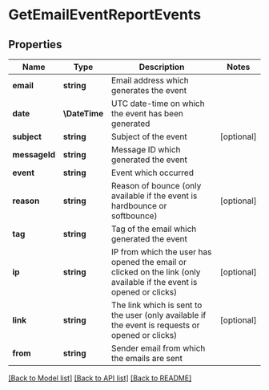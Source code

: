 # GetEmailEventReportEvents

## Properties
Name | Type | Description | Notes
------------ | ------------- | ------------- | -------------
**email** | **string** | Email address which generates the event | 
**date** | **\DateTime** | UTC date-time on which the event has been generated | 
**subject** | **string** | Subject of the event | [optional] 
**messageId** | **string** | Message ID which generated the event | 
**event** | **string** | Event which occurred | 
**reason** | **string** | Reason of bounce (only available if the event is hardbounce or softbounce) | [optional] 
**tag** | **string** | Tag of the email which generated the event | 
**ip** | **string** | IP from which the user has opened the email or clicked on the link (only available if the event is opened or clicks) | [optional] 
**link** | **string** | The link which is sent to the user (only available if the event is requests or opened or clicks) | [optional] 
**from** | **string** | Sender email from which the emails are sent | 

[[Back to Model list]](../../README.md#documentation-for-models) [[Back to API list]](../../README.md#documentation-for-api-endpoints) [[Back to README]](../../README.md)


